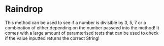 # Raindrop

This method can be used to see if a number is divisible by 3, 5, 7 or a combination of either depending on the number passeed into the method! It comes with a large amount of paramterised tests that can be used to check if the value inputted returns the correct String!


